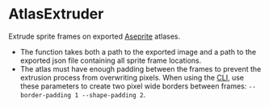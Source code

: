 # AtlasExtruder
Extrude sprite frames on exported [Aseprite](https://github.com/aseprite/aseprite) atlases.

* The function takes both a path to the exported image and a path to the exported json file containing all sprite frame locations.
* The atlas must have enough padding between the frames to prevent the extrusion process from overwriting pixels. When using the [CLI](https://www.aseprite.org/docs/cli/), use these parameters to create two pixel wide borders between frames: `--border-padding 1 --shape-padding 2`.
